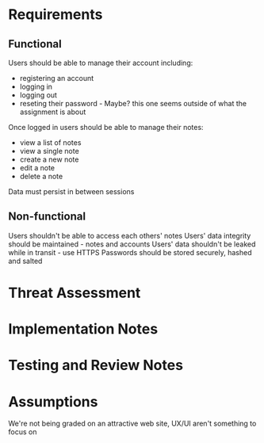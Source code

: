 # Requirements

## Functional

Users should be able to manage their account including:

- registering an account
- logging in
- logging out
- reseting their password - Maybe? this one seems outside of what the assignment is about

Once logged in users should be able to manage their notes:

- view a list of notes
- view a single note
- create a new note
- edit a note
- delete a note

Data must persist in between sessions

## Non-functional

Users shouldn't be able to access each others' notes
Users' data integrity should be maintained - notes and accounts
Users' data shouldn't be leaked while in transit - use HTTPS
Passwords should be stored securely, hashed and salted

# Threat Assessment

# Implementation Notes

# Testing and Review Notes

# Assumptions

We're not being graded on an attractive web site, UX/UI aren't something to focus on
